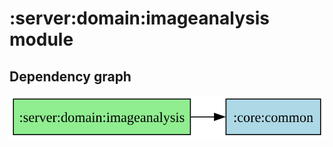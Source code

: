 ﻿# :server:domain:imageanalysis module
## Dependency graph
![:server:domain:imageanalysis](../../../docs/images/graphs/dep_graph__server_domain_imageanalysis.svg)
